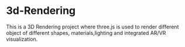 # 3d-Rendering

This is a 3D Rendering project where three.js is used to render different object of different shapes, materials,lighting and integrated AR/VR visualization. 